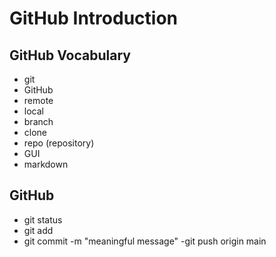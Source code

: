 # GitHub Introduction

## GitHub Vocabulary
- git
- GitHub
- remote
- local
- branch
- clone
- repo (repository)
- GUI
- markdown


## GitHub
- git status
- git add <file-name>
- git commit -m "meaningful message"
-git push origin main 
